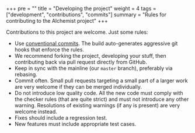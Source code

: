 +++
pre = ""
title = "Developing the project"
weight = 4
tags = ["development", "contributions", "commits"]
summary = "Rules for contributing to the Alchemist project"
+++

Contributions to this project are welcome. Just some rules:

* Use [conventional commits](https://www.conventionalcommits.org/en/v1.0.0/). The build auto-generates aggressive git hooks that enforce the rules.
* We recommend forking the project, developing your stuff, then contributing back via pull request directly from GitHub.
* Keep in sync with the mainline (our `master` branch), preferably via rebasing.
* Commit often. Small pull requests targeting a small part of a larger work are very welcome if they can be merged individually.
* Do not introduce low quality code. All the new code must comply with the checker rules (that are quite strict) and must not introduce any other warning. Resolutions of existing warnings (if any is present) are very welcome instead.
* Fixes should include a regression test.
* New features must include appropriate test cases.

